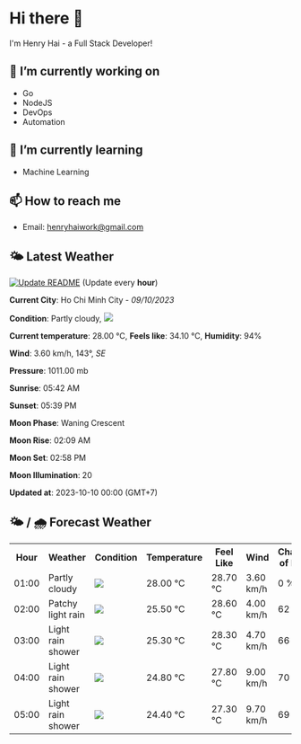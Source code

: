 # Hi there 👋

I'm Henry Hai - a Full Stack Developer!

## 🔭 I’m currently working on

- Go
- NodeJS
- DevOps
- Automation

## 🌱 I’m currently learning

- Machine Learning

## 📫 How to reach me

- Email: <henryhaiwork@gmail.com>

## 🌤️ Latest Weather
[![Update README](https://github.com/henry0hai/henry0hai/actions/workflows/udpateReadme.yml/badge.svg)](https://github.com/henry0hai/henry0hai/actions/workflows/udpateReadme.yml)
(Update every **hour**)
<!-- CURRENT_WEATHER:START -->
**Current City**: Ho Chi Minh City - *09/10/2023*

**Condition**: Partly cloudy, <img src="https://cdn.weatherapi.com/weather/64x64/night/116.png"/>

**Current temperature**: 28.00 °C, **Feels like**: 34.10 °C, **Humidity**: 94%

**Wind**: 3.60 km/h, 143°, *SE*

**Pressure**: 1011.00 mb

**Sunrise**: 05:42 AM

**Sunset**: 05:39 PM

**Moon Phase**: Waning Crescent

**Moon Rise**: 02:09 AM

**Moon Set**: 02:58 PM

**Moon Illumination**: 20

**Updated at**: 2023-10-10 00:00 (GMT+7)<!-- CURRENT_WEATHER:END -->

## 🌤️ / 🌧️ Forecast Weather
<!-- FORECAST_WEATHER:START -->
<table>
		<tr>
			<th>Hour</th>
			<th>Weather</th>
			<th>Condition</th>
			<th>Temperature</th>
			<th>Feel Like</th>
			<th>Wind</th>
			<th>Chance of Rain</th>
		</tr>
				<tr>
					<td>01:00</td>
					<td>Partly cloudy</td>
					<td><img src='https://cdn.weatherapi.com/weather/64x64/night/116.png'/></td>
					<td>28.00 °C</td>
					<td>28.70 °C</td>
					<td>3.60 km/h</td>
					<td>0 %</td>
				</tr>
				<tr>
					<td>02:00</td>
					<td>Patchy light rain</td>
					<td><img src='https://cdn.weatherapi.com/weather/64x64/night/293.png'/></td>
					<td>25.50 °C</td>
					<td>28.60 °C</td>
					<td>4.00 km/h</td>
					<td>62 %</td>
				</tr>
				<tr>
					<td>03:00</td>
					<td>Light rain shower</td>
					<td><img src='https://cdn.weatherapi.com/weather/64x64/night/353.png'/></td>
					<td>25.30 °C</td>
					<td>28.30 °C</td>
					<td>4.70 km/h</td>
					<td>66 %</td>
				</tr>
				<tr>
					<td>04:00</td>
					<td>Light rain shower</td>
					<td><img src='https://cdn.weatherapi.com/weather/64x64/night/353.png'/></td>
					<td>24.80 °C</td>
					<td>27.80 °C</td>
					<td>9.00 km/h</td>
					<td>70 %</td>
				</tr>
				<tr>
					<td>05:00</td>
					<td>Light rain shower</td>
					<td><img src='https://cdn.weatherapi.com/weather/64x64/night/353.png'/></td>
					<td>24.40 °C</td>
					<td>27.30 °C</td>
					<td>9.70 km/h</td>
					<td>69 %</td>
				</tr>
</table>
<!-- FORECAST_WEATHER:END -->

